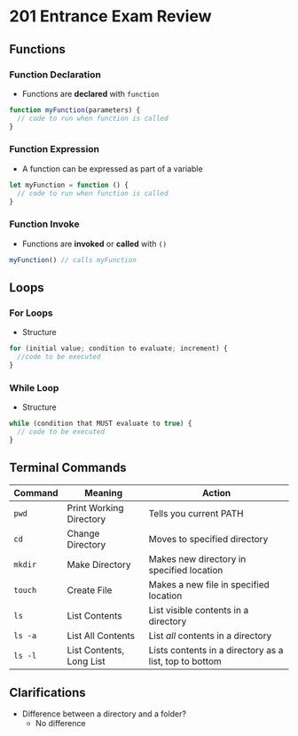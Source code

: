 # 201 Entrance Exam Review

## Functions

### Function Declaration

* Functions are **declared** with `function`

``` js
function myFunction(parameters) {
  // code to run when function is called
}
```

### Function Expression

* A function can be expressed as part of a variable

``` js
let myFunction = function () {
  // code to run when function is called
}
```

### Function Invoke

* Functions are **invoked** or **called** with `()`

``` js
myFunction() // calls myFunction
```

## Loops

### For Loops

* Structure

``` js
for (initial value; condition to evaluate; increment) {
  //code to be executed
}
```

### While Loop

* Structure

``` js
while (condition that MUST evaluate to true) {
  // code to be executed
}
```

## Terminal Commands

| **Command** | **Meaning** | **Action** |
| --- | --- |---|
| `pwd` | Print Working Directory | Tells you current PATH |
| `cd` | Change Directory | Moves to specified directory |
| `mkdir` | Make Directory | Makes new directory in specified location |
| `touch` | Create File | Makes a new file in specified location |
| `ls` | List Contents | List visible contents in a directory |
| `ls -a` | List All Contents | List *all* contents in a directory |
| `ls -l` | List Contents, Long List | Lists contents in a directory as a list, top to bottom |

## Clarifications

* Difference between a directory and a folder?
  * No difference